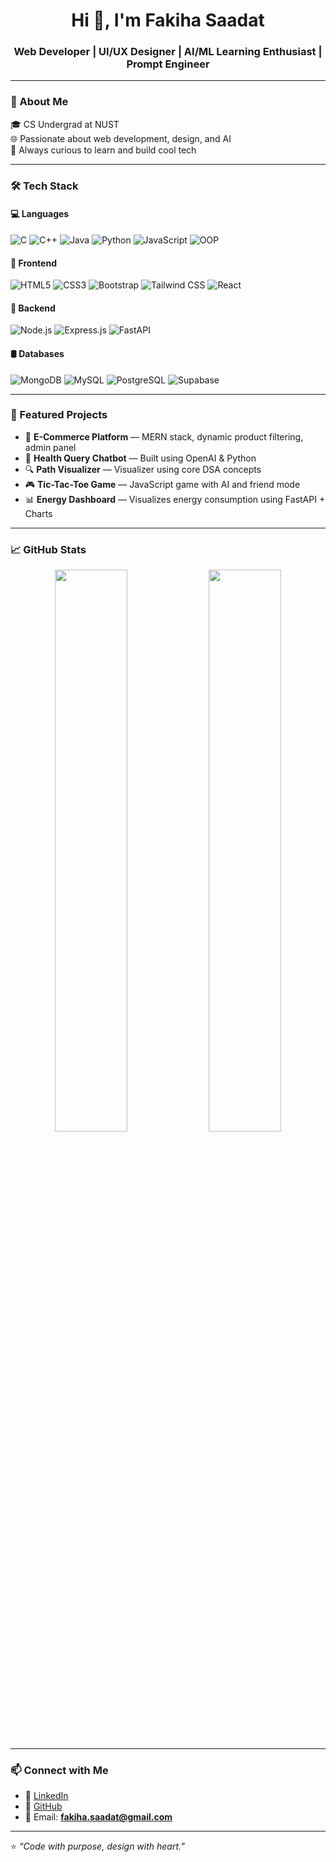 <h1 align="center">Hi 👋, I'm Fakiha Saadat</h1>
<h3 align="center">Web Developer | UI/UX Designer | AI/ML Learning Enthusiast | Prompt Engineer </h3>

---

### 🚀 About Me

🎓 CS Undergrad at NUST  
🌐 Passionate about web development, design, and AI  
🎯 Always curious to learn and build cool tech  

---

### 🛠️ Tech Stack

#### 💻 Languages
![C](https://img.shields.io/badge/C-00599C?style=flat&logo=c&logoColor=white)
![C++](https://img.shields.io/badge/C++-00599C?style=flat&logo=c%2B%2B&logoColor=white)
![Java](https://img.shields.io/badge/Java-007396?style=flat&logo=java&logoColor=white)
![Python](https://img.shields.io/badge/Python-3776AB?style=flat&logo=python&logoColor=white)
![JavaScript](https://img.shields.io/badge/JavaScript-F7DF1E?style=flat&logo=javascript&logoColor=black)
![OOP](https://img.shields.io/badge/OOP-Paradigm-blueviolet)

#### 🎨 Frontend
![HTML5](https://img.shields.io/badge/HTML5-E34F26?style=flat&logo=html5&logoColor=white)
![CSS3](https://img.shields.io/badge/CSS3-1572B6?style=flat&logo=css3&logoColor=white)
![Bootstrap](https://img.shields.io/badge/Bootstrap-563D7C?style=flat&logo=bootstrap&logoColor=white)
![Tailwind CSS](https://img.shields.io/badge/Tailwind_CSS-38B2AC?style=flat&logo=tailwind-css&logoColor=white)
![React](https://img.shields.io/badge/React-20232a?style=flat&logo=react&logoColor=61dafb)

#### 🔧 Backend
![Node.js](https://img.shields.io/badge/Node.js-339933?style=flat&logo=nodedotjs&logoColor=white)
![Express.js](https://img.shields.io/badge/Express.js-000000?style=flat&logo=express&logoColor=white)
![FastAPI](https://img.shields.io/badge/FastAPI-005571?style=flat&logo=fastapi&logoColor=white)

#### 🛢️ Databases
![MongoDB](https://img.shields.io/badge/MongoDB-4ea94b?style=flat&logo=mongodb&logoColor=white)
![MySQL](https://img.shields.io/badge/MySQL-00758f?style=flat&logo=mysql&logoColor=white)
![PostgreSQL](https://img.shields.io/badge/PostgreSQL-336791?style=flat&logo=postgresql&logoColor=white)
![Supabase](https://img.shields.io/badge/Supabase-3ECF8E?style=flat&logo=supabase&logoColor=white)

---

### 📌 Featured Projects

- 🛒 **E-Commerce Platform** — MERN stack, dynamic product filtering, admin panel  
- 🧠 **Health Query Chatbot** — Built using OpenAI & Python  
- 🔍 **Path Visualizer** — Visualizer using core DSA concepts  
- 🎮 **Tic-Tac-Toe Game** — JavaScript game with AI and friend mode  
- 📊 **Energy Dashboard** — Visualizes energy consumption using FastAPI + Charts

---

### 📈 GitHub Stats

<p align="center">
  <img src="https://github-readme-stats.vercel.app/api?username=FakihaSaadat26&show_icons=true&theme=tokyonight" width="48%" />
  <img src="https://github-readme-stats.vercel.app/api/top-langs/?username=FakihaSaadat26&layout=compact&theme=tokyonight" width="48%" />
</p>

---

### 📫 Connect with Me

- 📎 [LinkedIn](https://www.linkedin.com/in/fakihasaadat/)
- 💼 [GitHub](https://github.com/FakihaSaadat26)
- 💌 Email: **fakiha.saadat@gmail.com**

---

⭐ *“Code with purpose, design with heart.”*
